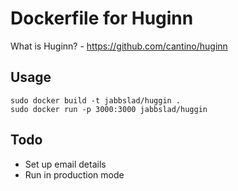 # Dockerfile for Huginn

What is Huginn? - https://github.com/cantino/huginn

## Usage

    sudo docker build -t jabbslad/huggin .
    sudo docker run -p 3000:3000 jabbslad/huggin

## Todo

* Set up email details
* Run in production mode
